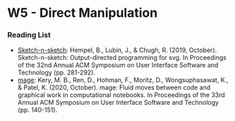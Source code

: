 # W5 - Direct Manipulation

### Reading List

* [Sketch-n-sketch](https://ravichugh.github.io/sketch-n-sketch/): Hempel, B., Lubin, J., & Chugh, R. (2019, October). Sketch-n-sketch: Output-directed programming for svg. In Proceedings of the 32nd Annual ACM Symposium on User Interface Software and Technology (pp. 281-292).
* [mage](https://machinelearning.apple.com/research/mage-fluid-moves-between-code): Kery, M. B., Ren, D., Hohman, F., Moritz, D., Wongsuphasawat, K., & Patel, K. (2020, October). mage: Fluid moves between code and graphical work in computational notebooks. In Proceedings of the 33rd Annual ACM Symposium on User Interface Software and Technology (pp. 140-151).
